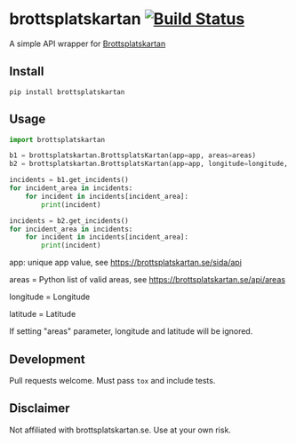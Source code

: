 # brottsplatskartan [![Build Status](https://travis-ci.com/chrillux/brottsplatskartan.svg?branch=master)](https://travis-ci.com/chrillux/brottsplatskartan)

A simple API wrapper for [Brottsplatskartan](https://brottsplatskartan.se)

## Install

`pip install brottsplatskartan`

## Usage

```python
import brottsplatskartan

b1 = brottsplatskartan.BrottsplatsKartan(app=app, areas=areas)
b2 = brottsplatskartan.BrottsplatsKartan(app=app, longitude=longitude, latitude=latitude)

incidents = b1.get_incidents()
for incident_area in incidents:
    for incident in incidents[incident_area]:
        print(incident)

incidents = b2.get_incidents()
for incident_area in incidents:
    for incident in incidents[incident_area]:
        print(incident)
```

app: unique app value, see https://brottsplatskartan.se/sida/api

areas = Python list of valid areas, see https://brottsplatskartan.se/api/areas

longitude = Longitude

latitude = Latitude

If setting "areas" parameter, longitude and latitude will be ignored.

## Development

Pull requests welcome. Must pass `tox` and include tests.

## Disclaimer

Not affiliated with brottsplatskartan.se. Use at your own risk.
